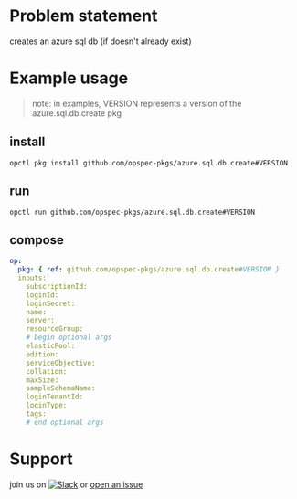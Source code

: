 # Problem statement
creates an azure sql db (if doesn't already exist)

# Example usage

> note: in examples, VERSION represents a version of the azure.sql.db.create pkg

## install

```shell
opctl pkg install github.com/opspec-pkgs/azure.sql.db.create#VERSION
```

## run

```
opctl run github.com/opspec-pkgs/azure.sql.db.create#VERSION
```

## compose

```yaml
op:
  pkg: { ref: github.com/opspec-pkgs/azure.sql.db.create#VERSION }
  inputs: 
    subscriptionId:
    loginId:
    loginSecret:
    name:
    server:
    resourceGroup:
    # begin optional args
    elasticPool:
    edition:
    serviceObjective:
    collation:
    maxSize:
    sampleSchemaName:
    loginTenantId:
    loginType:
    tags:
    # end optional args
```

# Support

join us on [![Slack](https://opspec-slackin.herokuapp.com/badge.svg)](https://opspec-slackin.herokuapp.com/)
or [open an issue](https://github.com/opspec-pkgs/azure.sql.db.create/issues)
